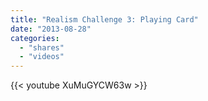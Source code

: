 ```yaml
---
title: "Realism Challenge 3: Playing Card"
date: "2013-08-28"
categories:
  - "shares"
  - "videos"
---
```


{{< youtube XuMuGYCW63w >}}
